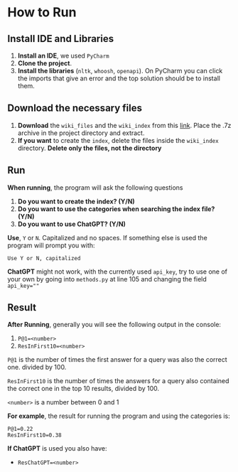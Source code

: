 # How to Run

## Install IDE and Libraries
1. **Install an IDE**, we used `PyCharm`
2. **Clone the project**.
3. **Install the libraries** (`nltk`, `whoosh`, `openapi`). On PyCharm you can click the imports that give an error and the top solution should be to install them.

## Download the necessary files
1. **Download** the `wiki_files` and the `wiki_index` from this  [link](https://drive.google.com/file/d/1bdJMXs7Prtkcewp6E-U4NZSlO6vnGSBX/view?usp=sharing). Place the .7z archive in the project directory and extract.
2. **If you want** to create the `index`, delete the files inside the `wiki_index` directory. **Delete only the files, not the directory**

## Run
**When running**, the program will ask the following questions 
1. **Do you want to create the index? (Y/N)**
2. **Do you want to use the categories when searching the index file? (Y/N)**
3. **Do you want to use ChatGPT? (Y/N)**

**Use**, `Y` or `N`. Capitalized and no spaces. If something else is used the program will prompt you with:

`Use Y or N, capitalized`

**ChatGPT** might not work, with the currently used `api_key`, try to use one of your own by going into `methods.py` at line 105 and changing the field `api_key=""`

## Result
**After Running**, generally you will see the following output in the console:

1. `P@1=<number>`
2. `ResInFirst10=<number>`

`P@1` is the number of times the first answer for a query was also the correct one. divided by 100.

`ResInFirst10` is the number of times the answers for a query also contained the correct one in the top 10 results, divided by 100.

`<number>` is a number between 0 and 1

**For example**, the result for running the program and using the categories is:

	P@1=0.22
	ResInFirst10=0.38

**If ChatGPT** is used you also have:
- `ResChatGPT=<number>`